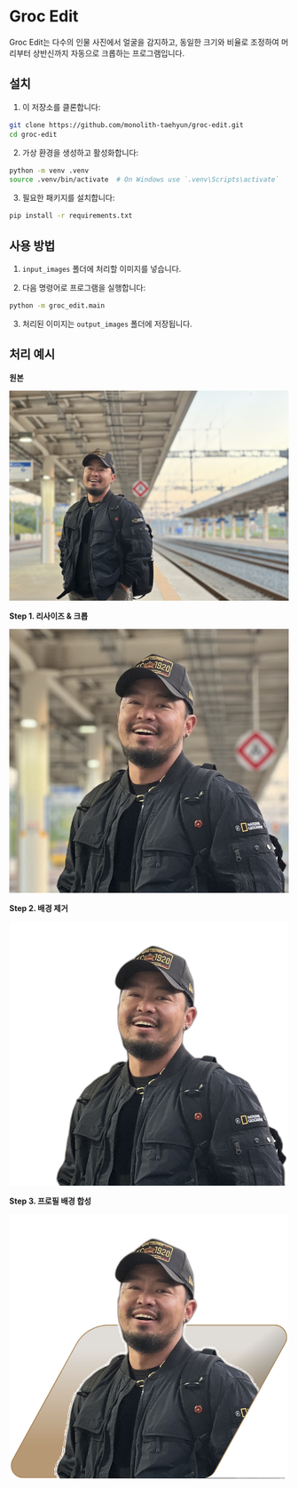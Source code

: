 # Groc Edit

Groc Edit는 다수의 인물 사진에서 얼굴을 감지하고, 동일한 크기와 비율로 조정하여 머리부터 상반신까지 자동으로 크롭하는 프로그램입니다.

## 설치

1. 이 저장소를 클론합니다:

```sh
git clone https://github.com/monolith-taehyun/groc-edit.git
cd groc-edit
```

2. 가상 환경을 생성하고 활성화합니다:

```sh
python -m venv .venv
source .venv/bin/activate  # On Windows use `.venv\Scripts\activate`
```

3. 필요한 패키지를 설치합니다:

```sh
pip install -r requirements.txt
```

## 사용 방법

1. `input_images` 폴더에 처리할 이미지를 넣습니다.

2. 다음 명령어로 프로그램을 실행합니다:

```sh
python -m groc_edit.main
```

3. 처리된 이미지는 `output_images` 폴더에 저장됩니다.

## 처리 예시

**원본**

![](input_images/kentaro.jpeg)

**Step 1. 리사이즈 & 크롭**

![](output_images/step1_resize_crop/resized_kentaro.jpeg)

**Step 2. 배경 제거**

![](output_images/step2_remove_bg/transparent_kentaro.png)

**Step 3. 프로필 배경 합성**

![](output_images/step3_merge_bg/merged_transparent_kentaro.png)
